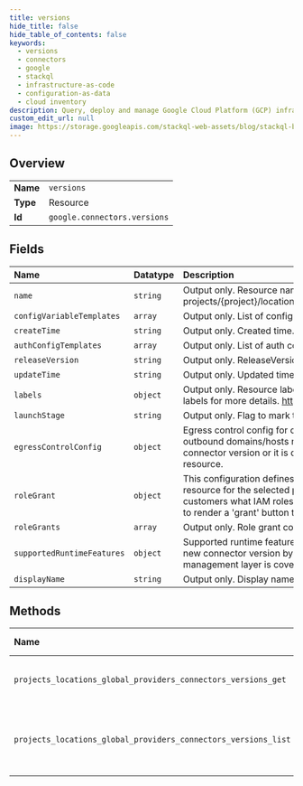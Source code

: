 ```yaml
---
title: versions
hide_title: false
hide_table_of_contents: false
keywords:
  - versions
  - connectors
  - google    
  - stackql
  - infrastructure-as-code
  - configuration-as-data
  - cloud inventory
description: Query, deploy and manage Google Cloud Platform (GCP) infrastructure and resources using SQL
custom_edit_url: null
image: https://storage.googleapis.com/stackql-web-assets/blog/stackql-blog-post-featured-image.png
---
```

  
    

## Overview
<table><tbody>
<tr><td><b>Name</b></td><td><code>versions</code></td></tr>
<tr><td><b>Type</b></td><td>Resource</td></tr>
<tr><td><b>Id</b></td><td><code>google.connectors.versions</code></td></tr>
</tbody></table>

## Fields
| Name | Datatype | Description |
|:-----|:---------|:------------|
| `name` | `string` | Output only. Resource name of the Version. Format: projects/{project}/locations/{location}/providers/{provider}/connectors/{connector}/versions/{version} |
| `configVariableTemplates` | `array` | Output only. List of config variables needed to create a connection. |
| `createTime` | `string` | Output only. Created time. |
| `authConfigTemplates` | `array` | Output only. List of auth configs supported by the Connector Version. |
| `releaseVersion` | `string` | Output only. ReleaseVersion of the connector, for example: "1.0.1-alpha". |
| `updateTime` | `string` | Output only. Updated time. |
| `labels` | `object` | Output only. Resource labels to represent user-provided metadata. Refer to cloud documentation on labels for more details. https://cloud.google.com/compute/docs/labeling-resources |
| `launchStage` | `string` | Output only. Flag to mark the version indicating the launch stage. |
| `egressControlConfig` | `object` | Egress control config for connector runtime. These configurations define the rules to identify which outbound domains/hosts needs to be whitelisted. It may be a static information for a particular connector version or it is derived from the configurations provided by the customer in Connection resource. |
| `roleGrant` | `object` | This configuration defines all the Cloud IAM roles that needs to be granted to a particular GCP resource for the selected prinicpal like service account. These configurations will let UI display to customers what IAM roles need to be granted by them. Or these configurations can be used by the UI to render a 'grant' button to do the same on behalf of the user. |
| `roleGrants` | `array` | Output only. Role grant configurations for this connector version. |
| `supportedRuntimeFeatures` | `object` | Supported runtime features of a connector version. This is passed to the management layer to add a new connector version by the connector developer. Details about how this proto is passed to the management layer is covered in this doc - go/runtime-manifest. |
| `displayName` | `string` | Output only. Display name. |
## Methods
| Name | Accessible by | Required Params | Description |
|:-----|:--------------|:----------------|:------------|
| `projects_locations_global_providers_connectors_versions_get` | `SELECT` | `connectorsId, projectsId, providersId, versionsId` | Gets details of a single connector version. |
| `projects_locations_global_providers_connectors_versions_list` | `SELECT` | `connectorsId, projectsId, providersId` | Lists Connector Versions in a given project and location. |

